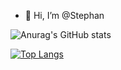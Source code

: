 - 👋 Hi, I’m @Stephan 


![Anurag's GitHub stats](https://github-readme-stats.vercel.app/api?username=stephanfdo&show_icons=true&theme=radical)


[![Top Langs](https://github-readme-stats.vercel.app/api/top-langs/?username=stephanfdo&exclude_repo=github-readme-stats,anuraghazra.github.io)](https://github.com/anuraghazra/github-readme-stats)






<!---
stephanfdo/stephanfdo is a ✨ special ✨ repository because its `README.md` (this file) appears on your GitHub profile.
You can click the Preview link to take a look at your changes.
--->
